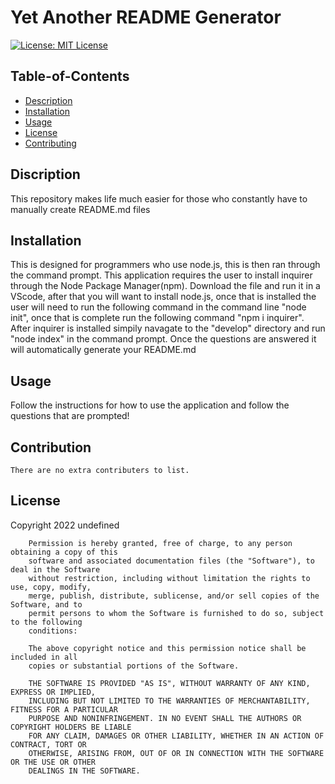 
  # Yet Another README Generator

  [![License: MIT License](https://img.shields.io/badge/license-MIT-red)](https://img.shields.io/badge/license-MIT-red)

  ## Table-of-Contents

  * [Description](#description)
  * [Installation](#installation)
  * [Usage](#usage)
  * [License](#license)
  * [Contributing](#contributing)
  
  ## Discription

  This repository makes life much easier for those who constantly have to manually create README.md files
  
  ## Installation
  
  This is designed for programmers who use node.js, this is then ran through the command prompt. This application requires the user to install inquirer through the Node Package Manager(npm). Download the file and run it in a VScode, after that you will want to install node.js, once that is installed the user will need to run the following command in the command line "node init", once that is complete run the following command "npm i inquirer". After inquirer is installed simpily navagate to the "develop" directory and run "node index" in the command prompt. Once the questions are answered it will automatically generate your README.md
  
  ## Usage

  Follow the instructions for how to use the application and follow the questions that are prompted!

  ## Contribution

  
    There are no extra contributers to list.
    

  ## License
  Copyright 2022 undefined

        Permission is hereby granted, free of charge, to any person obtaining a copy of this 
        software and associated documentation files (the "Software"), to deal in the Software 
        without restriction, including without limitation the rights to use, copy, modify, 
        merge, publish, distribute, sublicense, and/or sell copies of the Software, and to 
        permit persons to whom the Software is furnished to do so, subject to the following 
        conditions:
        
        The above copyright notice and this permission notice shall be included in all 
        copies or substantial portions of the Software.
        
        THE SOFTWARE IS PROVIDED "AS IS", WITHOUT WARRANTY OF ANY KIND, EXPRESS OR IMPLIED, 
        INCLUDING BUT NOT LIMITED TO THE WARRANTIES OF MERCHANTABILITY, FITNESS FOR A PARTICULAR 
        PURPOSE AND NONINFRINGEMENT. IN NO EVENT SHALL THE AUTHORS OR COPYRIGHT HOLDERS BE LIABLE 
        FOR ANY CLAIM, DAMAGES OR OTHER LIABILITY, WHETHER IN AN ACTION OF CONTRACT, TORT OR 
        OTHERWISE, ARISING FROM, OUT OF OR IN CONNECTION WITH THE SOFTWARE OR THE USE OR OTHER 
        DEALINGS IN THE SOFTWARE.
